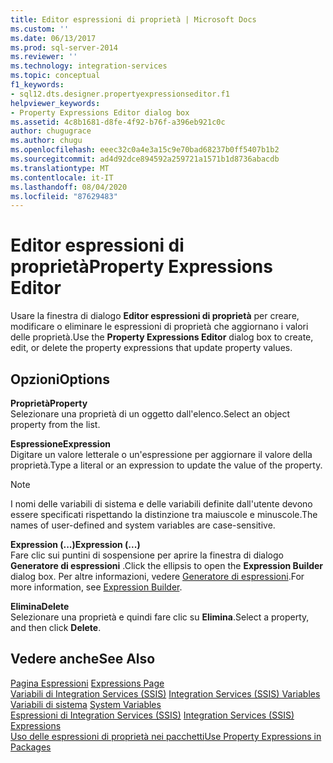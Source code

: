 ```yaml
---
title: Editor espressioni di proprietà | Microsoft Docs
ms.custom: ''
ms.date: 06/13/2017
ms.prod: sql-server-2014
ms.reviewer: ''
ms.technology: integration-services
ms.topic: conceptual
f1_keywords:
- sql12.dts.designer.propertyexpressionseditor.f1
helpviewer_keywords:
- Property Expressions Editor dialog box
ms.assetid: 4c8b1681-d8fe-4f92-b76f-a396eb921c0c
author: chugugrace
ms.author: chugu
ms.openlocfilehash: eeec32c0a4e3a15c9e70bad68237b0ff5407b1b2
ms.sourcegitcommit: ad4d92dce894592a259721a1571b1d8736abacdb
ms.translationtype: MT
ms.contentlocale: it-IT
ms.lasthandoff: 08/04/2020
ms.locfileid: "87629483"
---
```

# <a name="property-expressions-editor"></a><span data-ttu-id="5f02e-102">Editor espressioni di proprietà</span><span class="sxs-lookup"><span data-stu-id="5f02e-102">Property Expressions Editor</span></span>
  <span data-ttu-id="5f02e-103">Usare la finestra di dialogo **Editor espressioni di proprietà** per creare, modificare o eliminare le espressioni di proprietà che aggiornano i valori delle proprietà.</span><span class="sxs-lookup"><span data-stu-id="5f02e-103">Use the **Property Expressions Editor** dialog box to create, edit, or delete the property expressions that update property values.</span></span>  
  
## <a name="options"></a><span data-ttu-id="5f02e-104">Opzioni</span><span class="sxs-lookup"><span data-stu-id="5f02e-104">Options</span></span>  
 <span data-ttu-id="5f02e-105">**Proprietà**</span><span class="sxs-lookup"><span data-stu-id="5f02e-105">**Property**</span></span>  
 <span data-ttu-id="5f02e-106">Selezionare una proprietà di un oggetto dall'elenco.</span><span class="sxs-lookup"><span data-stu-id="5f02e-106">Select an object property from the list.</span></span>  
  
 <span data-ttu-id="5f02e-107">**Espressione**</span><span class="sxs-lookup"><span data-stu-id="5f02e-107">**Expression**</span></span>  
 <span data-ttu-id="5f02e-108">Digitare un valore letterale o un'espressione per aggiornare il valore della proprietà.</span><span class="sxs-lookup"><span data-stu-id="5f02e-108">Type a literal or an expression to update the value of the property.</span></span>  
  
> [!NOTE]  
>  <span data-ttu-id="5f02e-109">I nomi delle variabili di sistema e delle variabili definite dall'utente devono essere specificati rispettando la distinzione tra maiuscole e minuscole.</span><span class="sxs-lookup"><span data-stu-id="5f02e-109">The names of user-defined and system variables are case-sensitive.</span></span>  
  
 <span data-ttu-id="5f02e-110">**Expression (...)**</span><span class="sxs-lookup"><span data-stu-id="5f02e-110">**Expression (...)**</span></span>  
 <span data-ttu-id="5f02e-111">Fare clic sui puntini di sospensione per aprire la finestra di dialogo **Generatore di espressioni** .</span><span class="sxs-lookup"><span data-stu-id="5f02e-111">Click the ellipsis to open the **Expression Builder** dialog box.</span></span> <span data-ttu-id="5f02e-112">Per altre informazioni, vedere [Generatore di espressioni](expression-builder.md).</span><span class="sxs-lookup"><span data-stu-id="5f02e-112">For more information, see [Expression Builder](expression-builder.md).</span></span>  
  
 <span data-ttu-id="5f02e-113">**Elimina**</span><span class="sxs-lookup"><span data-stu-id="5f02e-113">**Delete**</span></span>  
 <span data-ttu-id="5f02e-114">Selezionare una proprietà e quindi fare clic su **Elimina**.</span><span class="sxs-lookup"><span data-stu-id="5f02e-114">Select a property, and then click **Delete**.</span></span>  
  
## <a name="see-also"></a><span data-ttu-id="5f02e-115">Vedere anche</span><span class="sxs-lookup"><span data-stu-id="5f02e-115">See Also</span></span>  
 <span data-ttu-id="5f02e-116">[Pagina Espressioni](expressions-page.md) </span><span class="sxs-lookup"><span data-stu-id="5f02e-116">[Expressions Page](expressions-page.md) </span></span>  
 <span data-ttu-id="5f02e-117">[Variabili di Integration Services &#40;SSIS&#41;](../integration-services-ssis-variables.md) </span><span class="sxs-lookup"><span data-stu-id="5f02e-117">[Integration Services &#40;SSIS&#41; Variables](../integration-services-ssis-variables.md) </span></span>  
 <span data-ttu-id="5f02e-118">[Variabili di sistema](../system-variables.md) </span><span class="sxs-lookup"><span data-stu-id="5f02e-118">[System Variables](../system-variables.md) </span></span>  
 <span data-ttu-id="5f02e-119">[Espressioni di Integration Services &#40;SSIS&#41;](integration-services-ssis-expressions.md) </span><span class="sxs-lookup"><span data-stu-id="5f02e-119">[Integration Services &#40;SSIS&#41; Expressions](integration-services-ssis-expressions.md) </span></span>  
 [<span data-ttu-id="5f02e-120">Uso delle espressioni di proprietà nei pacchetti</span><span class="sxs-lookup"><span data-stu-id="5f02e-120">Use Property Expressions in Packages</span></span>](use-property-expressions-in-packages.md)  
  
  
